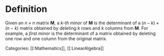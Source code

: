 # Definition

Given an $n \times n$ matrix $\boldsymbol{M}$, a $k$_-th minor_ of $\boldsymbol{M}$ is the determinant of a $(n-k) \times (n-k)$ matrix obtained by deleting $k$ rows
and $k$ columns from $\boldsymbol{M}$. For example, a _first minor_ is the determinant of a matrix obtained by deleting one row and one column from the original
matrix.

Categories: [[:Mathematics]], [[:LinearAlgebra]]
